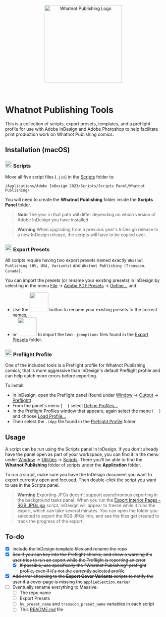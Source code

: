 &nbsp;

<p align="center">
	<picture>
		<source media="(prefers-color-scheme: dark)" srcset="https://files.rb.gd/whatnot_white.png">
		<source media="(prefers-color-scheme: light)" srcset="https://files.rb.gd/whatnot_black.png">
		<img alt="Whatnot Publishing Logo" src="https://files.rb.gd/whatnot_black.png" width="250">
	</picture>
</p>

&nbsp;

# Whatnot Publishing Tools

This is a collection of scripts, export presets, templates, and a preflight profile for use with Adobe InDesign and Adobe Photoshop to help facilitate print production work on Whatnot Publishing comics.

## Installation (macOS)

### <picture><source media="(prefers-color-scheme: dark)" srcset="https://files.rb.gd/scripts.svg"><source media="(prefers-color-scheme: light)" srcset="https://files.rb.gd/scripts.svg"><img src="https://files.rb.gd/scripts.svg" height="22" /></picture> Scripts

Move all five script files (`.jsx`) in the [Scripts](/Scripts/) folder to:

```
/Applications/Adobe InDesign 2023/Scripts/Scripts Panel/Whatnot Publishing/
```

You will need to create the **Whatnot Publishing** folder inside the **Scripts Panel** folder.

> **Note**
> The year in that path will differ depending on which version of Adobe InDesign you have installed.

> **Warning**
When upgrading from a previous year's InDesign release to a new InDesign release, the scripts will have to be copied over.

### <picture><source media="(prefers-color-scheme: dark)" srcset="https://files.rb.gd/export_presets.svg"><source media="(prefers-color-scheme: light)" srcset="https://files.rb.gd/export_presets.svg"><img src="https://files.rb.gd/export_presets.svg" height="22" /></picture> Export Presets

All scripts require having two export presets named exactly `Whatnot Publishing (HV, USA, Variants)` and `Whatnot Publishing (Transcon, Canada)`.

You can import the presets (or rename your existing presets) in InDesign by selecting in the menu <ins>File</ins> → <ins>Adobe PDF Presets</ins> → <ins>Define…</ins> and
	
* Use the <picture><source media="(prefers-color-scheme: dark)" srcset="https://files.rb.gd/indesign_button_edit.svg"><source media="(prefers-color-scheme: light)" srcset="https://files.rb.gd/indesign_button_edit.svg"><img src="https://files.rb.gd/indesign_button_edit.svg" width="60" /></picture> button to rename your existing presets to the correct names,
* or <picture><source media="(prefers-color-scheme: dark)" srcset="https://files.rb.gd/indesign_button_load.svg"><source media="(prefers-color-scheme: light)" srcset="https://files.rb.gd/indesign_button_load.svg"><img src="https://files.rb.gd/indesign_button_load.svg" width="60" /></picture> to import the two `.joboptions` files found in the [Export Presets](/Export%20Presets/) folder.

### <picture><source media="(prefers-color-scheme: dark)" srcset="https://files.rb.gd/preflight_profile.svg"><source media="(prefers-color-scheme: light)" srcset="https://files.rb.gd/preflight_profile.svg"><img src="https://files.rb.gd/preflight_profile.svg" height="22" /></picture> Preflight Profile

One of the included tools is a Preflight profile for Whatnot Publishing comics, that is more aggressive than InDesign's default Preflight profile and can help catch more errors before exporting.

To install:

* In InDesign, open the Preflight panel (found under <ins>Window</ins> → <ins>Output</ins> → <ins>Preflight</ins>)
* From the panel's menu ( <picture><source media="(prefers-color-scheme: dark)" srcset="https://files.rb.gd/indesign_menu_white.svg"><source media="(prefers-color-scheme: light)" srcset="https://files.rb.gd/indesign_menu.svg"><img src="https://files.rb.gd/indesign_menu.svg" width="10" /></picture> ) select <ins>Define Profiles…</ins>
* In the Preflight Profiles window that appears, again select the menu ( <picture><source media="(prefers-color-scheme: dark)" srcset="https://files.rb.gd/indesign_menu_white.svg"><source media="(prefers-color-scheme: light)" srcset="https://files.rb.gd/indesign_menu.svg"><img src="https://files.rb.gd/indesign_menu.svg" width="10" /></picture> ) and choose <ins>Load Profile…</ins>
* Then select the `.idpp` file found in the [Preflight Profile](/Preflight%20Profile/) folder

## Usage

A script can be run using the Scripts panel in InDesign. If you don't already have the panel open as part of your workspace, you can find it in the menu under <ins>Window</ins> → <ins>Utilities</ins> → <ins>Scripts</ins>. There you'll be able to find the **Whatnot Publishing** folder of scripts under the **Application** folder.

To run a script, make sure you have the InDesign document you want to export currently open and focused. Then double-click the script you want to use in the Scripts panel.

> **Warning**
> Exporting JPGs doesn't support asynchronous exporting in the background tasks panel. When you run the [Export Interior Pages - RGB JPGs.jsx](/Scripts/Export%20Interior%20Pages%20-%20RGB%20JPGs.jsx) script, InDesign will appear to freeze while it runs the export, which can take several minutes. You can open the folder you selected to export the RGB JPGs into, and see the files get created to track the progress of the export.


## To-do

- [X] ~~Include the InDesign template files and rename the repo~~
- [X] ~~See if you can key into the Preflight checks, and show a warning if a user tries to run an export while the Preflight is reporting an error~~
	- [X] ~~If possible, use specifically the "Whatnot Publishing" preflight profile, even if it's not the currently selected profile~~
- [X] ~~Add error checking to the **Export Cover Variants** scripts to notify the user if a cover page is missing the `appliedSection.marker`~~
- [ ] Eventually rename everything to Massive:
	- [ ] The repo name
	- [ ] Export Presets
	- [ ] `hv_preset_name` and `transcon_preset_name` variables in each script
	- [ ] This [README.md](README.md) file